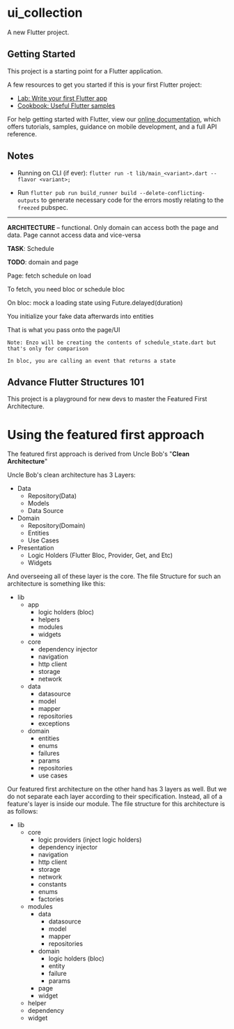 # ui_collection

A new Flutter project.

## Getting Started

This project is a starting point for a Flutter application.

A few resources to get you started if this is your first Flutter project:

- [Lab: Write your first Flutter app](https://flutter.dev/docs/get-started/codelab)
- [Cookbook: Useful Flutter samples](https://flutter.dev/docs/cookbook)

For help getting started with Flutter, view our
[online documentation](https://flutter.dev/docs), which offers tutorials,
samples, guidance on mobile development, and a full API reference.

## Notes

* Running on CLI (if ever): `flutter run -t lib/main_<variant>.dart --flavor <variant>;`

* Run `flutter pub run build_runner build --delete-conflicting-outputs` to generate necessary code for the errors mostly relating to the `freezed` pubspec.

---

**ARCHITECTURE** – functional. Only domain can access both the page and data. Page cannot access data and vice-versa

**TASK**: Schedule

**TODO**: domain and page

Page: fetch schedule on load

To fetch, you need bloc or schedule bloc

On bloc: mock a loading state using Future.delayed(duration)

You initialize your fake data afterwards into entities

That is what you pass onto the page/UI

    Note: Enzo will be creating the contents of schedule_state.dart but that's only for comparison

    In bloc, you are calling an event that returns a state
## Advance Flutter Structures 101

This project is a playground for new devs to master the Featured First Architecture.


# Using the featured first approach

The featured first approach is derived from Uncle Bob's "**Clean Architecture**"

Uncle Bob's clean architecture has 3 Layers:
- Data
    - Repository(Data)
    - Models
    - Data Source
- Domain
    - Repository(Domain)
    - Entities
    - Use Cases
- Presentation
    - Logic Holders (Flutter Bloc, Provider, Get, and Etc)
    - Widgets

And overseeing all of these layer is the core. The file Structure for such an architecture is something like this:

- lib
    - app
        - logic holders (bloc)
        - helpers
        - modules
        - widgets
    - core
        - dependency injector
        - navigation
        - http client
        - storage
        - network
    - data
        - datasource
        - model
        - mapper
        - repositories
        - exceptions
    - domain
        - entities
        - enums
        - failures
        - params
        - repositories
        - use cases



Our featured first architecture on the other hand has 3 layers as well. But we do not separate each layer according to their specification. Instead, all of a feature's layer is inside our module. The file structure for this architecture is as follows:

- lib
    - core
        - logic providers (inject logic holders)
        - dependency injector
        - navigation
        - http client
        - storage
        - network
        - constants
        - enums
        - factories
    - modules
        - data
            - datasource
            - model
            - mapper
            - repositories
        - domain
            - logic holders (bloc)
            - entity
            - failure
            - params
        - page
        - widget
    - helper
    - dependency
    - widget


